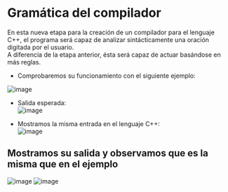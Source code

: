 # Gramática del compilador
En esta nueva etapa para la creación de un compilador para el lenguaje C++, el programa será capaz de analizar sintácticamente una oración digitada por el usuario. <br>
A diferencia de la etapa anterior, ésta será capaz de actuar basándose en más reglas. <br>
- Comprobaremos su funcionamiento con el siguiente ejemplo: <br>

![image](https://user-images.githubusercontent.com/80979314/190949141-b2d92f08-d09d-4d1d-a40e-3c64c966647a.png) <br>

- Salida esperada: <br>
![image](https://user-images.githubusercontent.com/80979314/190949284-b5f6fbca-7b27-4f8a-ace7-d4b1933de756.png)

- Mostramos la misma entrada en el lenguaje C++: <br>
![image](https://user-images.githubusercontent.com/80979314/190949509-b1d8a12b-4a7b-4dfa-aae4-7f8f66b9163a.png) <br>

## Mostramos su salida y observamos que es la misma que en el ejemplo
![image](https://user-images.githubusercontent.com/80979314/190949636-32d6dac2-1832-4fca-ac6a-6c89ef08c674.png)
![image](https://user-images.githubusercontent.com/80979314/190949786-09b0908f-f590-4457-a9bb-f49008b49395.png) <br>
